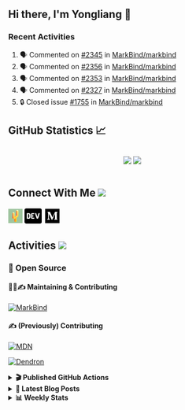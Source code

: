 ## Hi there, I'm Yongliang 👋

### Recent Activities

<!--START_SECTION:activity-->
1. 🗣 Commented on [#2345](https://github.com/MarkBind/markbind/pull/2345#issuecomment-1685042941) in [MarkBind/markbind](https://github.com/MarkBind/markbind)
2. 🗣 Commented on [#2356](https://github.com/MarkBind/markbind/pull/2356#issuecomment-1684920171) in [MarkBind/markbind](https://github.com/MarkBind/markbind)
3. 🗣 Commented on [#2353](https://github.com/MarkBind/markbind/issues/2353#issuecomment-1684919397) in [MarkBind/markbind](https://github.com/MarkBind/markbind)
4. 🗣 Commented on [#2327](https://github.com/MarkBind/markbind/issues/2327#issuecomment-1678737090) in [MarkBind/markbind](https://github.com/MarkBind/markbind)
5. 🔒 Closed issue [#1755](https://github.com/MarkBind/markbind/issues/1755) in [MarkBind/markbind](https://github.com/MarkBind/markbind)
<!--END_SECTION:activity-->

## GitHub Statistics :chart_with_upwards_trend:
<div align="center">
<div style="display: flex; align-items: center; justify-content: center;">

[![](https://github-readme-stats-tlylt.vercel.app/api?username=tlylt&show_icons=true&theme=tokyonight&hide_border=true&locale=en)](https://github.com/tlylt)
[![](https://github-readme-streak-stats.herokuapp.com/?user=tlylt&theme=tokyonight&hide_border=true)](https://github.com/tlylt)
</div>
</div>

## Connect With Me <img src="https://media.giphy.com/media/2wh5K5yE3ulp3xgYcG/giphy-downsized.gif" width="30">

<a href="https://www.yongliangliu.com/" target="_blank"><img align="center" src="static/site-icon.png" alt="yongliangliu.com" height="29" width="29" /></a>
<a href="https://dev.to/tlylt" target="_blank"><img align="center" src="static/dev-badge.svg" alt="dev.to/tlylt" height="35" width="35" /></a>
<a href="https://tlylt.medium.com" target="_blank"><img align="center" src="static/medium.png" alt="tlylt.medium.com" height="35" width="35" /></a>

## Activities <img src="https://media.giphy.com/media/WUlplcMpOCEmTGBtBW/giphy.gif" width="30">

### 🔭 Open Source

#### 👷‍♂️✍️ Maintaining & Contributing
[![MarkBind](https://github-readme-stats-tlylt.vercel.app/api/pin/?username=markbind&repo=markbind)](https://github.com/MarkBind/markbind)

#### ✍️ (Previously) Contributing
[![MDN](https://github-readme-stats-tlylt.vercel.app/api/pin/?username=mdn&repo=content)](https://github.com/mdn/content/issues?q=is%3Aopen+involves%3A%40me+sort%3Aupdated-desc)

[![Dendron](https://github-readme-stats-tlylt.vercel.app/api/pin/?username=dendronhq&repo=dendron)](https://github.com/dendronhq/dendron/issues?q=is%3Aopen+involves%3A%40me+sort%3Aupdated-desc)

<details>
<summary> <b>🎬 Published GitHub Actions </b> </summary>

[![install-graphviz](https://github-readme-stats-tlylt.vercel.app/api/pin/?username=tlylt&repo=install-graphviz)](https://github.com/tlylt/install-graphviz)

[![reposense-action](https://github-readme-stats-tlylt.vercel.app/api/pin/?username=tlylt&repo=reposense-action)](https://github.com/tlylt/reposense-action)

[![markbin-action](https://github-readme-stats-tlylt.vercel.app/api/pin/?username=markbind&repo=markbind-action)](https://github.com/MarkBind/markbind-action)

</details>

<details>
<summary> <b>📕 Latest Blog Posts</b> </summary>

<!-- BLOG-POST-LIST:START -->
- [Deploy a ChatGPT API Server in no time](https://www.yongliangliu.com/blog/chatgpt-nextjs-server/)
- [Creating a regex-based Markdown parser in TypeScript](https://www.yongliangliu.com/blog/rmark/)
- [Create VSCode Snippets for Markdown Blog Workflows](https://www.yongliangliu.com/blog/vscode-snippets/)
- [Brag Doc 2023](https://www.yongliangliu.com/blog/brag-doc-2023/)
- [My Journey into Open Source](https://www.yongliangliu.com/blog/my-journey-into-open-source/)
<!-- BLOG-POST-LIST:END -->

</details>

<details>
<summary> <b>📊 Weekly Stats</b> </summary>

<!--START_SECTION:waka-->
![Code Time](http://img.shields.io/badge/Code%20Time-1%2C106%20hrs%2026%20mins-blue)

**🐱 My GitHub Data** 

> 📦 646.0 kB Used in GitHub's Storage 
 > 
> 🏆 1,394 Contributions in the Year 2023
 > 
> 🚫 Not Opted to Hire
 > 
> 📜 174 Public Repositories 
 > 
> 🔑 40 Private Repositories 
 > 
**I'm an Early 🐤** 

```text
🌞 Morning                3904 commits        ███████░░░░░░░░░░░░░░░░░░   29.42 % 
🌆 Daytime                3562 commits        ███████░░░░░░░░░░░░░░░░░░   26.84 % 
🌃 Evening                4913 commits        █████████░░░░░░░░░░░░░░░░   37.02 % 
🌙 Night                  891 commits         ██░░░░░░░░░░░░░░░░░░░░░░░   06.71 % 
```
📅 **I'm Most Productive on Wednesday** 

```text
Monday                   1732 commits        ███░░░░░░░░░░░░░░░░░░░░░░   13.05 % 
Tuesday                  1925 commits        ████░░░░░░░░░░░░░░░░░░░░░   14.51 % 
Wednesday                2146 commits        ████░░░░░░░░░░░░░░░░░░░░░   16.17 % 
Thursday                 1675 commits        ███░░░░░░░░░░░░░░░░░░░░░░   12.62 % 
Friday                   1717 commits        ███░░░░░░░░░░░░░░░░░░░░░░   12.94 % 
Saturday                 2019 commits        ████░░░░░░░░░░░░░░░░░░░░░   15.21 % 
Sunday                   2056 commits        ████░░░░░░░░░░░░░░░░░░░░░   15.49 % 
```


📊 **This Week I Spent My Time On** 

```text
🕑︎ Time Zone: Asia/Singapore

💬 Programming Languages: 
Markdown                 3 hrs 34 mins       ███████████████░░░░░░░░░░   60.26 % 
TypeScript               47 mins             ███░░░░░░░░░░░░░░░░░░░░░░   13.24 % 
JavaScript               29 mins             ██░░░░░░░░░░░░░░░░░░░░░░░   08.33 % 
C#                       28 mins             ██░░░░░░░░░░░░░░░░░░░░░░░   07.90 % 
Other                    22 mins             ██░░░░░░░░░░░░░░░░░░░░░░░   06.20 % 
```


 Last Updated on 19/08/2023 00:41:16 UTC
<!--END_SECTION:waka-->

</details>
